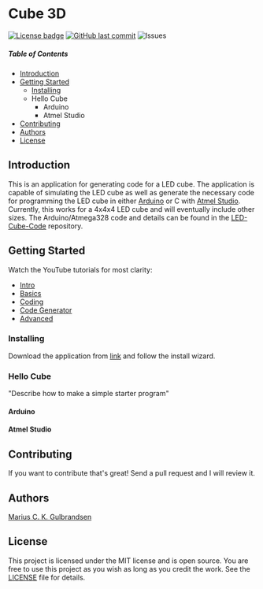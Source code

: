 # Cube 3D 
[![License badge](https://img.shields.io/hexpm/l/repo_example.svg)](https://github.com/mariugul/LED-Cube-Code-Generator-3D/blob/master/LICENSE)
[![GitHub last commit](https://img.shields.io/github/last-commit/mariugul/LED-Cube-Code-Generator-3D)](https://github.com/mariugul/LED-Cube-Code-Generator-3D/commits/master)
![Issues](https://img.shields.io/github/issues/mariugul/LED-Cube-Code-Generator-3D)

##### Table of Contents  
* [Introduction](#Introduction)
* [Getting Started](#GettingStarted)
  * [Installing](#Installing)  
  * Hello Cube
    * Arduino
    * Atmel Studio
* [Contributing](#Contributing)  
* [Authors](#Authors)
* [License](#License)  

## Introduction
<a name="Introduction"/>

This is an application for generating code for a LED cube. The application is capable of simulating the LED cube as well as generate the necessary code for programming the LED cube in either [Arduino](https://www.arduino.cc/en/Main/Software) or C with [Atmel Studio](https://www.microchip.com/mplab/avr-support/atmel-studio-7). Currently, this works for a 4x4x4 LED cube and will eventually include other sizes. The Arduino/Atmega328 code and details can be found in the [LED-Cube-Code](https://github.com/mariugul/LED-Cube-Code) repository.

## Getting Started
<a name="GettingStarted"/>

Watch the YouTube tutorials for most clarity:
* [Intro]()
* [Basics]()
* [Coding]()
* [Code Generator]()
* [Advanced]()

### Installing
<a name="Installing"/>

Download the application from [link]() and follow the install wizard.

### Hello Cube
"Describe how to make a simple starter program"

#### Arduino

#### Atmel Studio

## Contributing
<a name="Contributing"/>

If you want to contribute that's great! Send a pull request and I will review it.

## Authors
<a name="Authors"/>

[Marius C. K. Gulbrandsen](https://www.mariusck.com/om-meg/) 

## License
<a name="License"/>

This project is licensed under the MIT license and is open source. You are free to use this project as you wish as long as you credit the work. See the [LICENSE](LICENSE) file for details.